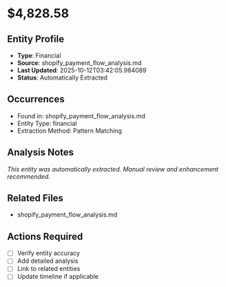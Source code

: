 # $4,828.58

## Entity Profile
- **Type**: Financial
- **Source**: shopify_payment_flow_analysis.md
- **Last Updated**: 2025-10-12T03:42:05.984089
- **Status**: Automatically Extracted

## Occurrences
- Found in: shopify_payment_flow_analysis.md
- Entity Type: financial
- Extraction Method: Pattern Matching

## Analysis Notes
*This entity was automatically extracted. Manual review and enhancement recommended.*

## Related Files
- shopify_payment_flow_analysis.md

## Actions Required
- [ ] Verify entity accuracy
- [ ] Add detailed analysis
- [ ] Link to related entities
- [ ] Update timeline if applicable
